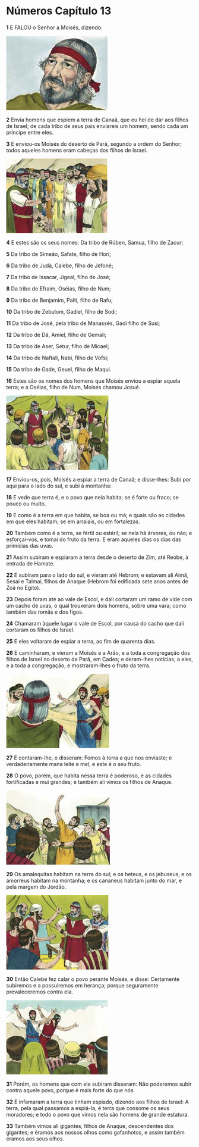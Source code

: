 # Números Capítulo 13

**1** 	E FALOU o Senhor a Moisés, dizendo:

![](../Images/SweetPublishing/2-19-3.jpg) 

**2** 	Envia homens que espiem a terra de Canaã, que eu hei de dar aos filhos de Israel; de cada tribo de seus pais enviareis um homem, sendo cada um príncipe entre eles.

**3** 	E enviou-os Moisés do deserto de Parã, segundo a ordem do Senhor; todos aqueles homens eram cabeças dos filhos de Israel.

![](../Images/SweetPublishing/4-13-2.jpg) 

**4** 	E estes são os seus nomes: Da tribo de Rúben, Samua, filho de Zacur;

**5** 	Da tribo de Simeão, Safate, filho de Hori;

**6** 	Da tribo de Judá, Calebe, filho de Jefoné;

**7** 	Da tribo de Issacar, Jigeal, filho de José;

**8** 	Da tribo de Efraim, Oséias, filho de Num;

**9** 	Da tribo de Benjamim, Palti, filho de Rafu;

**10** 	Da tribo de Zebulom, Gadiel, filho de Sodi;

**11** 	Da tribo de José, pela tribo de Manassés, Gadi filho de Susi;

**12** 	Da tribo de Dã, Amiel, filho de Gemali;

**13** 	Da tribo de Aser, Setur, filho de Micael;

**14** 	Da tribo de Naftali, Nabi, filho de Vofsi;

**15** 	Da tribo de Gade, Geuel, filho de Maqui.

**16** 	Estes são os nomes dos homens que Moisés enviou a espiar aquela terra; e a Oséias, filho de Num, Moisés chamou Josué.

![](../Images/SweetPublishing/4-13-3.jpg) 

**17** 	Enviou-os, pois, Moisés a espiar a terra de Canaã; e disse-lhes: Subi por aqui para o lado do sul, e subi à montanha:

**18** 	E vede que terra é, e o povo que nela habita; se é forte ou fraco; se pouco ou muito.

**19** 	E como é a terra em que habita, se boa ou má; e quais são as cidades em que eles habitam; se em arraiais, ou em fortalezas.

**20** 	Também como é a terra, se fértil ou estéril; se nela há árvores, ou não; e esforçai-vos, e tomai do fruto da terra. E eram aqueles dias os dias das primícias das uvas.

**21** 	Assim subiram e espiaram a terra desde o deserto de Zim, até Reobe, à entrada de Hamate.

**22** 	E subiram para o lado do sul, e vieram até Hebrom; e estavam ali Aimã, Sesai e Talmai, filhos de Anaque (Hebrom foi edificada sete anos antes de Zoã no Egito).

**23** 	Depois foram até ao vale de Escol, e dali cortaram um ramo de vide com um cacho de uvas, o qual trouxeram dois homens, sobre uma vara; como também das romãs e dos figos.

**24** 	Chamaram àquele lugar o vale de Escol, por causa do cacho que dali cortaram os filhos de Israel.

**25** 	E eles voltaram de espiar a terra, ao fim de quarenta dias.

**26** 	E caminharam, e vieram a Moisés e a Arão, e a toda a congregação dos filhos de Israel no deserto de Parã, em Cades; e deram-lhes notícias, a eles, e a toda a congregação, e mostraram-lhes o fruto da terra.

![](../Images/SweetPublishing/4-13-4.jpg) 

**27** 	E contaram-lhe, e disseram: Fomos à terra a que nos enviaste; e verdadeiramente mana leite e mel, e este é o seu fruto.

**28** 	O povo, porém, que habita nessa terra é poderoso, e as cidades fortificadas e mui grandes; e também ali vimos os filhos de Anaque.

![](../Images/SweetPublishing/4-13-5.jpg) 

**29** 	Os amalequitas habitam na terra do sul; e os heteus, e os jebuseus, e os amorreus habitam na montanha; e os cananeus habitam junto do mar, e pela margem do Jordão.

![](../Images/SweetPublishing/4-13-6.jpg) 

**30** 	Então Calebe fez calar o povo perante Moisés, e disse: Certamente subiremos e a possuiremos em herança; porque seguramente prevaleceremos contra ela.

![](../Images/SweetPublishing/4-13-7.jpg) 

**31** 	Porém, os homens que com ele subiram disseram: Não poderemos subir contra aquele povo, porque é mais forte do que nós.

**32** 	E infamaram a terra que tinham espiado, dizendo aos filhos de Israel: A terra, pela qual passamos a espiá-la, é terra que consome os seus moradores; e todo o povo que vimos nela são homens de grande estatura.

**33** 	Também vimos ali gigantes, filhos de Anaque, descendentes dos gigantes; e éramos aos nossos olhos como gafanhotos, e assim também éramos aos seus olhos.

